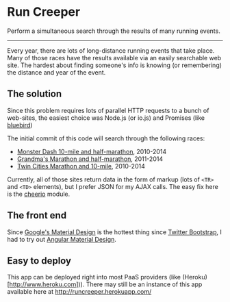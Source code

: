 # Run Creeper

Perform a simultaneous search through the results of many running events.
<hr>
Every year, there are lots of long-distance running events that take place. 
Many of those races have the results available via an easily searchable web site.
The hardest about finding someone's info is knowing (or remembering) the distance and year of the event.

The solution
--
Since this problem requires lots of parallel HTTP requests to a bunch of web-sites, 
the easiest choice was Node.js (or io.js) and Promises (like [bluebird](https://github.com/petkaantonov/bluebird))

The initial commit of this code will search through the following races:
   * [Monster Dash 10-mile and half-marathon](http://www.minnesotamonster.org/), 2010-2014
   * [Grandma's Marathon and half-marathon](http://www.grandmasmarathon.com/), 2011-2014
   * [Twin Cities Marathon and 10-mile](https://www.tcmevents.org/), 2010-2014

Currently, all of those sites return data in the form of markup (lots of `<TR>` and `<TD>` elements), 
but I prefer JSON for my AJAX calls. The easy fix here is the [cheerio](https://github.com/cheeriojs/cheerio) module.

The front end
--
Since [Google's Material Design](http://www.google.com/design/spec/material-design/introduction.html) is the hottest thing
since [Twitter Bootstrap](http://getbootstrap.com/), I had to try out [Angular Material Design](https://material.angularjs.org/#/).


Easy to deploy
--
This app can be deployed right into most PaaS providers (like (Heroku)[http://www.heroku.com])). 
There may still be an instance of this app available here at http://runcreeper.herokuapp.com/


